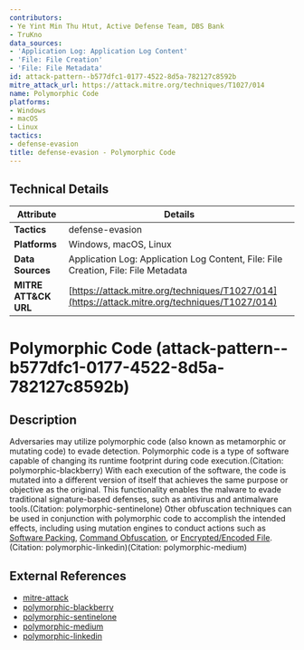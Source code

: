 ```yaml
---
contributors:
- Ye Yint Min Thu Htut, Active Defense Team, DBS Bank
- TruKno
data_sources:
- 'Application Log: Application Log Content'
- 'File: File Creation'
- 'File: File Metadata'
id: attack-pattern--b577dfc1-0177-4522-8d5a-782127c8592b
mitre_attack_url: https://attack.mitre.org/techniques/T1027/014
name: Polymorphic Code
platforms:
- Windows
- macOS
- Linux
tactics:
- defense-evasion
title: defense-evasion - Polymorphic Code
---
```


## Technical Details

| Attribute | Details |
|-----------|----------|
| **Tactics** | defense-evasion |
| **Platforms** | Windows, macOS, Linux |
| **Data Sources** | Application Log: Application Log Content, File: File Creation, File: File Metadata |
| **MITRE ATT&CK URL** | [https://attack.mitre.org/techniques/T1027/014](https://attack.mitre.org/techniques/T1027/014) |

# Polymorphic Code (attack-pattern--b577dfc1-0177-4522-8d5a-782127c8592b)

## Description
Adversaries may utilize polymorphic code (also known as metamorphic or mutating code) to evade detection. Polymorphic code is a type of software capable of changing its runtime footprint during code execution.(Citation: polymorphic-blackberry) With each execution of the software, the code is mutated into a different version of itself that achieves the same purpose or objective as the original. This functionality enables the malware to evade traditional signature-based defenses, such as antivirus and antimalware tools.(Citation: polymorphic-sentinelone) 
Other obfuscation techniques can be used in conjunction with polymorphic code to accomplish the intended effects, including using mutation engines to conduct actions such as [Software Packing](https://attack.mitre.org/techniques/T1027/002), [Command Obfuscation](https://attack.mitre.org/techniques/T1027/010), or [Encrypted/Encoded File](https://attack.mitre.org/techniques/T1027/013).(Citation: polymorphic-linkedin)(Citation: polymorphic-medium)


## External References
- [mitre-attack](https://attack.mitre.org/techniques/T1027/014)
- [polymorphic-blackberry](https://www.blackberry.com/us/en/solutions/endpoint-security/ransomware-protection/polymorphic-malware)
- [polymorphic-sentinelone](https://www.sentinelone.com/cybersecurity-101/threat-intelligence/what-is-polymorphic-malware)
- [polymorphic-medium](https://medium.com/@shellseekerscyber/explainer-packed-malware-16f09cc75035)
- [polymorphic-linkedin](https://www.linkedin.com/pulse/techniques-concealing-malware-hindering-analysis-packing-akshay-unijc)
